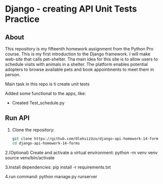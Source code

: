 # Django - creating API Unit Tests Practice

## About
This repository is my fifteenth homework assignment from the Python Pro course. This is my first introduction to the Django framework.
I will make web-site that calls pet-shelter. Tha main idea for this site is to allow users to schedule visits with animals in a shelter. 
The platform enables potential adopters to browse available pets and book appointments to meet them in person.

Main task in this repo is ti create unit tests

Added some functional to the apps, like:
- Created Test_schedule.py

## Run API
1. Clone the repository:  
   ```bash
   git clone https://github.com/OleksiiUzu/django-api-homework-14-forms.git
   cd django-api-homework-14-forms
2.(Optional) Create and activate a virtual environment:
  python -m venv venv
  source venv/bin/activate

3.Install dependencies:
  pip install -r requirements.txt

4.run command:
    python manage.py runserver
